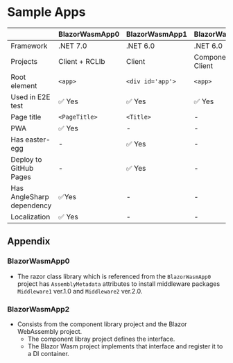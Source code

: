 ﻿# Sample Apps

|                |BlazorWasmApp0|BlazorWasmApp1    |BlazorWasmApp2
|----------------|--------------|------------------|--------------
|Framework       | .NET 7.0     | .NET 6.0         | .NET 6.0
|Projects        |Client + RCLIb| Client           | Component + Client   
|Root element    | `<app>`      | `<div id='app'>` | `<app>`
|Used in E2E test| ✅ Yes       | ✅ Yes          | ✅ Yes
|Page title      | `<PageTitle>`| `<Title>`        | -
|PWA             | ✅ Yes       | -                | -
|Has easter-egg  | -            | ✅ Yes           | -
|Deploy to GitHub Pages | -     | ✅ Yes           | -
|Has AngleSharp dependency| ✅Yes | -              | -
|Localization    | ✅ Yes       | -                | -

## Appendix

### BlazorWasmApp0

- The razor class library which is referenced from the `BlazorWasmApp0` project has `AssemblyMetadata` attributes to install middleware packages `Middleware1` ver.1.0 and `Middleware2` ver.2.0.

### BlazorWasmApp2

- Consists from the component library project and the Blazor WebAssembly project.
  - The component libray project defines the interface.
  - The Blazor Wasm project implements that interface and register it to a DI container.

